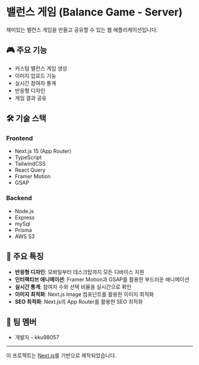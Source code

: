 # 밸런스 게임 (Balance Game - Server)

재미있는 밸런스 게임을 만들고 공유할 수 있는 웹 애플리케이션입니다.

## 🎮 주요 기능

- 커스텀 밸런스 게임 생성
- 이미지 업로드 기능
- 실시간 참여자 통계
- 반응형 디자인
- 게임 결과 공유

## 🛠 기술 스택

### Frontend

- Next.js 15 (App Router)
- TypeScript
- TailwindCSS
- React Query
- Framer Motion
- GSAP

### Backend

- Node.js
- Express
- mySql
- Prisma
- AWS S3

## 🌟 주요 특징

- **반응형 디자인**: 모바일부터 데스크탑까지 모든 디바이스 지원
- **인터랙티브 애니메이션**: Framer Motion과 GSAP를 활용한 부드러운 애니메이션
- **실시간 통계**: 참여자 수와 선택 비율을 실시간으로 확인
- **이미지 최적화**: Next.js Image 컴포넌트를 활용한 이미지 최적화
- **SEO 최적화**: Next.js의 App Router를 활용한 SEO 최적화

## 👥 팀 멤버

- 개발자 - kku98057

---

이 프로젝트는 [Next.js](https://nextjs.org/)를 기반으로 제작되었습니다.
